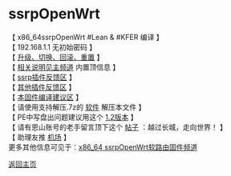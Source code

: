 # ssrpOpenWrt

【 x86_64ssrpOpenWrt #Lean & #KFER 编译 】       
【 192.168.1.1 无初始密码 】       
【 [升级、切换、回滚、重置](https://t.me/OpenWRTcn/48) 】          
【 [相关说明见主频道](https://t.me/OpenWRTcn) 内置顶信息 】                
【 [ssrp插件反馈区](https://github.com/fw876/helloworld/issues) 】              
【 [其他插件反馈区](https://github.com/coolsnowwolf/lede/issues) 】               
【 [本固件编译建议区](https://github.com/KFERMercer/OpenWrt/issues) 】          
【 请使用支持解压.7z的 [软件](https://cn.bandisoft.com/bandizip/) 解压本文件 】      
【 PE中写盘出问题建议用这个 [1.2版本](https://t.me/OpenWRTcn/8) 】      
【 请有恩山账号的老手留言顶下这个 [帖子](https://www.right.com.cn/forum/thread-4053643-1-1.html) ：越过长城，走向世界！ 】         
【 助理友推 [机场](https://github.com/boduoyejieyi666/whonolikeboduoyejieyi/blob/main/youlian/jichang.md) 】           
更多其他信息可见于：[x86_64 ssrpOpenWrt软路由固件频道](https://t.me/ssrpOpenWRT)         

[返回主页](https://github.com/boduoyejieyi666/whonolikeboduoyejieyi/blob/main/README.md)        


